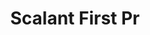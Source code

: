 <h1 align="center"> Scalant First Pr </h1>

<!-- ------------------------------------------------------------------------------------------------------------------------------------------------------- -->

